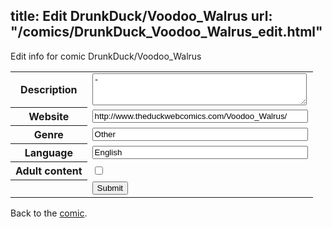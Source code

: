 title: Edit DrunkDuck/Voodoo_Walrus
url: "/comics/DrunkDuck_Voodoo_Walrus_edit.html"
---
Edit info for comic DrunkDuck/Voodoo_Walrus

<form name="comic" action="http://gaepostmail.appspot.com/comic/" method="post">
<table class="comicinfo">
<tr>
<th>Description</th><td><textarea name="description" cols="40" rows="3">-</textarea></td>
</tr>
<tr>
<th>Website</th><td><input type="text" name="url" value="http://www.theduckwebcomics.com/Voodoo_Walrus/" size="40"/></td>
</tr>
<tr>
<th>Genre</th><td><input type="text" name="genre" value="Other" size="40"/></td>
</tr>
<tr>
<th>Language</th><td><input type="text" name="language" value="English" size="40"/></td>
</tr>
<tr>
<th>Adult content</th><td><input type="checkbox" name="adult" value="adult" /></td>
</tr>
<tr>
<th></th><td>
<input type="hidden" name="comic" value="DrunkDuck_Voodoo_Walrus" />
<input type="submit" name="submit" value="Submit" />
</td>
</tr>
</table>
</form>

Back to the [comic](DrunkDuck_Voodoo_Walrus.html).
